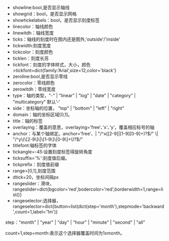 * showline:bool,是否显示轴线
* showgrid：bool，是否显示网格
* showtickelabels：bool，是否显示刻度标签
* linecolor：轴线颜色
* linewitdh：轴线宽度
* ticks：轴线的刻度时在图内还是图外,'outside'/'inside'
* tickwidth:刻度宽度
* tickcolor：刻度颜色
* ticklen：刻度长苏
* tickfont：刻度的字体样式，大小，颜色&gt;tickfont=dict{family:’Arial‘,size=12,color='black'}
* zeroline:bool,是否显示零线
* zerocolor：零线颜色
* zerowitdh：零线宽度
* type：轴的类型，"-" \| "linear" \| "log" \| "date" \| "category" \| "multicategory" 默认’-‘
* side：坐标轴的位置， "top" \| "bottom" \| "left" \| "right"
* domain：轴的坐标区域\[0,1\]。
* title：轴的标签
* overlaying：覆盖的意思，overlaying=’free‘、’x‘、’y‘，覆盖相应标号的轴
* anchor：与某个轴绑定。anchor=’free‘、\| "/^x\(\[2-9\]\|\[1-9\]\[0-9\]+\)?$/" \| "/^y\(\[2-9\]\|\[1-9\]\[0-9\]+\)?$/"
* titlefont:轴标签的字体
* tickangle=-45:设置刻度标签得旋转角度
* ticksuffix='%':刻度值后缀。
* tickprefix：刻度值前缀
* range=\[0,1\],刻度范围
* dtick=20，坐标间隔px
* rangeslider：滑块，rangeslider=dict{bgcolor='red',bodercolor='red',borderwidth=1,range=list\(\)}
* rangeselector:选择器，rangeselector=dict{button=list\(dict\(step='month'\),stepmode='backward',count=1,label='1m'\)}

step："month" \| "year" \| "day" \| "hour" \| "minute" \| "second" \| "all"

count=1,step=month:表示这个选择器覆盖时间为1xmonth。

